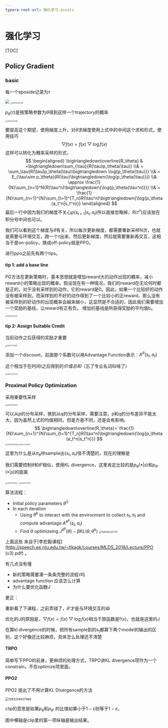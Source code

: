 ```yaml
---
typora-root-url: 强化学习.assets
---
```


# 强化学习

[TOC]

## Policy Gradient 

### basic

每一个eposide记录为$\tau$

<img src="/4155986-0da7e5f276ec5aca.webp" style="zoom:80%;" />

<img src="/1583120692790.png" alt="1583120692790" style="zoom: 33%;" />

$p_\theta(\tau)$是按策略参数为$\theta$得到这样一个trajectory的概率

<img src="/1583120878285.png" alt="1583120878285" style="zoom: 33%;" />

要提高这个期望，使用梯度上升，对$\theta$求梯度使用上式中的中间这个求和形式，使用技巧
$$
\bigtriangledown f(x) = f(x)\bigtriangledown \log{f(x)}
$$
这样可以转化为概率采样的形式，
$$
\begin{aligned} 
\bigtriangledown\overline{R_\theta} & =\bigtriangledown\sum_{\tau}{R(\tau)p_\theta(\tau)}
\\& = \sum_\tau{R(\tau)p_\theta(\tau)\bigtriangledown \log{p_\theta(\tau)}}
\\& = E_{\tau\sim p_\theta}(R(\tau)\bigtriangledown{\log{p_\theta(\tau)}})
\\& \approx \frac{1}{N}\sum_{n=1}^N{R(\tau^n)\bigtriangledown{\log{p_\theta(\tau^n)}}}
\\& = \frac{1}{N}\sum_{n=1}^{N}\sum_{t=1}^{T_n}R(\tau^n)\bigtriangledown{\log{p_\theta (a_t^n|s_t^n)}}
\end{aligned}
$$
最后一行中因为我们的梯度不关心$p(s_{t+1}|s_t,a_t)$所以直接忽略掉，$R(\tau^n)$应该放在积分号中间也可以。

我们可以看到这个梯度与$\theta$有关，所以每次更新梯度，都需要重新采样N次，也就是需要与环境交互，跑一个$\tau$出来，然后更新梯度，然后就需要重新再交互，这相当于是on-policy，换成off-policy就是PPO。

进行ppo之前先有两个tips。

#### tip 1: add a base line

PG方法在更新策略时，基本思想就是增加reward大的动作出现的概率，减小reward小的策略出现的概率。假设现在有一种情况，我们的reward在无论何时都是正的，对于没有采样到的动作，它的reward是0。因此，如果一个比较好的动作没有被采样到，而采样到的不好的动作得到了一个比较小的正reward，那么没有被采样到的好动作的出现概率会越来越小，这显然是不合适的，因此我们需要增加一个奖励的基线，让reward有正有负。 增加的基线是所获得奖励的平均值b。

<img src="/1583136617036.png" alt="1583136617036" style="zoom:33%;" />

#### tip 2: Assign Suitable Credit 

当前动作之后获得的奖励才重要

<img src="/1583137118284.png" alt="1583137118284" style="zoom:33%;" />

添加一个discount，前面那个系数可以用Advantage Function表示：$A^\theta(s_t,a_t)$

这个相当于在时间t之后得到的*价值总和*（忘了专业名词叫啥了）

<img src="/1583137342234.png" alt="1583137342234" style="zoom:33%;" />

###  Proximal Policy Optimization 

采用重要性采样

<img src="/1583137476846.png" alt="1583137476846" style="zoom:33%;" />

可以从p的分布采样，换到从q的分布采样，需要注意，p和q的分布差异不能太大，因为虽然上式的均值相同，但是方差不同，还是会有影响。
$$
\bigtriangledown\overline{R_\theta}= \frac{1}{N}\sum_{n=1}^{N}\sum_{t=1}^{T_n}R(\tau^n)\bigtriangledown{\log{p_\theta (a_t^n|s_t^n)}}
$$
<img src="/1583151524298.png" alt="1583151524298" style="zoom:33%;" /><img src="/1583137724390.png" alt="1583137724390" style="zoom:33%;" />

这里为什么是从$\pi_\theta$中sample出$(s_t,a_t)$怪不清楚的，现在的理解是

我们需要控制$\theta$和$\theta'$相似，使用KL divergence，这里肯定比较的是$p_\theta(\bullet|s)$和$p_{\theta'}(\bullet|s)$的距离

<img src="/1583151733566.png" alt="1583151733566" style="zoom:33%;" />

<img src="/1583151778726.png" alt="1583151778726" style="zoom:33%;" />

算法流程：

- Initial policy parameters $\theta^0$
-  In each iteration 
	-  Using $\theta^k$ to interact with the environment to collect $s_t,a_t$  and compute advantage $A^{\theta^k}(s_t,a_t)$
	- Find $\theta$ optimizeing $J^{\theta^k}(\theta)-\beta KL(\theta,\theta^k)$ <img src="/1583152327757.png" alt="1583152327757" style="zoom: 50%;" />

上面这些 来自于[李宏毅课程](http://speech.ee.ntu.edu.tw/~tlkagk/courses/MLDS_2018/Lecture/PPO (v3).pdf) 。

有几点没有懂

- 新的策略需要凑一条条完整的流程$\tau$吗
- advantage function 应该怎么计算
- 为什么要优化函数J

更正：

重新看了下课程，之前弄错了，$\theta'$才是与环境交互的:smile:

优化的J的原因是，$\bigtriangledown f(x) = f(x)\bigtriangledown \log{f(x)}$相当于原函数是f(x)，也就是这里的J

在算kl divergence的时候，把所有sample到的$s_t$都算下两个model的输出的区别，这个好像还比较麻烦，具体怎么处理还不清楚

#### TRPO

简单写下PPO的前身，更麻烦的处理方式，TRPO讲KL divergence项作为一个constrain，不在optimize项里面。

#### PPO2

PPO2 提出了不用计算KL Divergence的方法

<img src="/1583206637985.png" alt="1583206637985" style="zoom:67%;" />



clip的意思是如果$p_\theta$和$p_{\theta'}$ 的比值如果小于$1-\varepsilon$则等于$1-\varepsilon$。

图中横轴是clip里的第一项纵轴是输出结果。





  





   